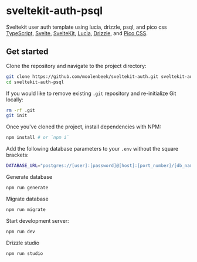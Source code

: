 # sveltekit-auth-psql

Sveltekit user auth template using lucia, drizzle, psql, and pico css
[TypeScript](https://www.typescriptlang.org/), [Svelte](https://svelte.dev), [SvelteKit](https://kit.svelte.dev), [Lucia](https://lucia-auth.com/), [Drizzle](https://orm.drizzle.team/), and [Pico CSS](https://picocss.com/).

## Get started

Clone the repository and navigate to the project directory:

```bash
git clone https://github.com/moolenbeek/sveltekit-auth.git sveltekit-auth-psql
cd sveltekit-auth-psql
```

If you would like to remove existing `.git` repository and re-initialize Git locally:

```bash
rm -rf .git
git init
```

Once you've cloned the project, install dependencies with NPM:

```bash
npm install # or `npm i`
```

Add the following database parameters to your `.env` without the square brackets:

```bash
DATABASE_URL="postgres://[user]:[password]@[host]:[port_number]/[db_name]"
```
Generate database

```bash
npm run generate
```

Migrate database

```bash
npm run migrate
```

Start development server:

```bash
npm run dev
```

Drizzle studio

```bash
npm run studio
```

